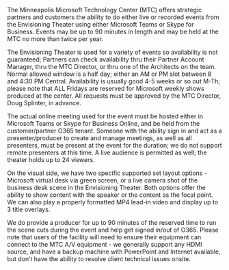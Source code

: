 The Minneapolis Microsoft Technology Center (MTC) offers strategic partners and customers the ability to do either live or recorded events from the Envisioning Theater using either Microsoft Teams or Skype for Business.  Events may be up to 90 minutes in length and may be held at the MTC no more than twice per year.

The Envisioning Theater is used for a variety of events so availability is not guaranteed; Partners can check availability thru their Partner Account Manager, thru the MTC Director, or thru one of the Architects on the team. Normal allowed window is a half day; either an AM or PM slot between 8 and 4:30 PM Central. Availability is usually good 4-5 weeks or so out M-Th; please note that ALL Fridays are reserved for Microsoft weekly shows produced at the center. All requests must be approved by the MTC Director, Doug Splinter, in advance.  

The actual online meeting used for the event must be hosted either in Microsoft Teams or Skype for Business Online, and be held from the customer/partner O365 tenant. Someone with the ability sign in and act as a presenter/producer to create and manage meetings, as well as all presenters, must be present at the event for the duration; we do not support remote presenters at this time. A live audience is permitted as well; the theater holds up to 24 viewers. 

On the visual side, we have two specific supported set layout options - Microsoft virtual desk via green screen, or a live camera shot of the business desk scene in the Envisioning Theater. Both options offer the ability to show content with the speaker or the content as the focal point. We can also play a properly formatted MP4 lead-in video and display up to 3 title overlays.  

We do provide a producer for up to 90 minutes of the reserved time to run the scene cuts during the event and help get signed in/out of O365.  Please note that users of the facility will need to ensure their equipment can connect to the MTC A/V equipment - we generally support any HDMI source, and have a backup machine with PowerPoint and Internet available, but don’t have the ability to resolve client technical issues onsite. 